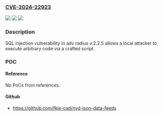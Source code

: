 ### [CVE-2024-22923](https://cve.mitre.org/cgi-bin/cvename.cgi?name=CVE-2024-22923)
![](https://img.shields.io/static/v1?label=Product&message=n%2Fa&color=blue)
![](https://img.shields.io/static/v1?label=Version&message=n%2Fa&color=blue)
![](https://img.shields.io/static/v1?label=Vulnerability&message=n%2Fa&color=brighgreen)

### Description

SQL injection vulnerability in adv radius v.2.2.5 allows a local attacker to execute arbitrary code via a crafted script.

### POC

#### Reference
No PoCs from references.

#### Github
- https://github.com/fkie-cad/nvd-json-data-feeds

